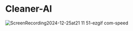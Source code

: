# Cleaner-AI
![ScreenRecording2024-12-25at21 11 51-ezgif com-speed](https://github.com/user-attachments/assets/713a418a-a1fb-4652-ac01-1e3b996083e1)
